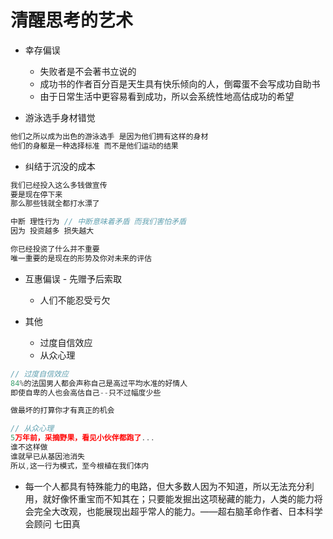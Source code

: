 # 清醒思考的艺术

- 幸存偏误

  - 失败者是不会著书立说的
  - 成功书的作者百分百是天生具有快乐倾向的人，倒霉蛋不会写成功自助书
  - 由于日常生活中更容易看到成功，所以会系统性地高估成功的希望

- 游泳选手身材错觉

```javascript
他们之所以成为出色的游泳选手 是因为他们拥有这样的身材
他们的身躯是一种选择标准 而不是他们运动的结果
```

- 纠结于沉没的成本

```javascript
我们已经投入这么多钱做宣传
要是现在停下来
那么那些钱就全都打水漂了

中断 理性行为 // 中断意味着矛盾 而我们害怕矛盾
因为 投资越多 损失越大

你已经投资了什么并不重要
唯一重要的是现在的形势及你对未来的评估
```

- 互惠偏误 - 先赠予后索取

  - 人们不能忍受亏欠

- 其他

  - 过度自信效应
  - 从众心理

```javascript
// 过度自信效应
84%的法国男人都会声称自己是高过平均水准的好情人
即使自卑的人也会高估自己--只不过幅度少些

做最坏的打算你才有真正的机会

// 从众心理
5万年前，采摘野果，看见小伙伴都跑了...
谁不这样做
谁就早已从基因池消失
所以,这一行为模式，至今根植在我们体内
```

- 每一个人都具有特殊能力的电路，但大多数人因为不知道，所以无法充分利用，就好像怀重宝而不知其在；只要能发掘出这项秘藏的能力，人类的能力将会完全大改观，也能展现出超乎常人的能力。——超右脑革命作者、日本科学会顾问 七田真
